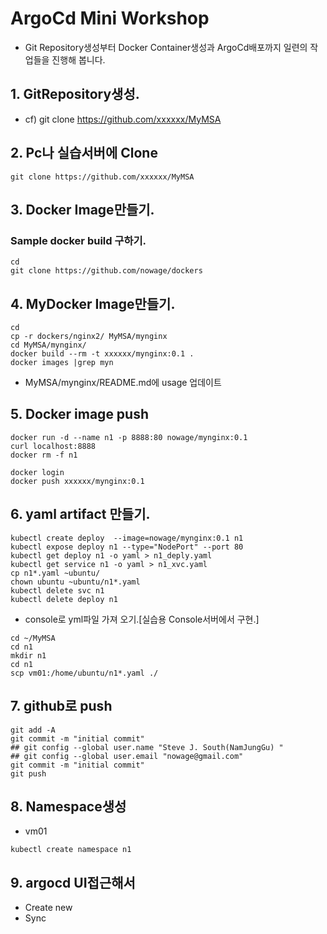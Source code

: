 # ArgoCd Mini Workshop
* Git Repository생성부터 Docker Container생성과 ArgoCd배포까지 일련의 작업들을 진행해 봅니다.

## 1. GitRepository생성.
* cf) git clone https://github.com/xxxxxx/MyMSA

## 2. Pc나 실습서버에 Clone
```
git clone https://github.com/xxxxxx/MyMSA
```

## 3. Docker Image만들기.
### Sample docker build  구하기.
```
cd
git clone https://github.com/nowage/dockers
```

## 4. MyDocker Image만들기.
```
cd
cp -r dockers/nginx2/ MyMSA/mynginx
cd MyMSA/mynginx/
docker build --rm -t xxxxxx/mynginx:0.1 .
docker images |grep myn
```
* MyMSA/mynginx/README.md에 usage 업데이트

## 5. Docker image push
```
docker run -d --name n1 -p 8888:80 nowage/mynginx:0.1
curl localhost:8888
docker rm -f n1

docker login
docker push xxxxxx/mynginx:0.1
```

## 6. yaml artifact 만들기.
```
kubectl create deploy  --image=nowage/mynginx:0.1 n1
kubectl expose deploy n1 --type="NodePort" --port 80
kubectl get deploy n1 -o yaml > n1_deply.yaml
kubectl get service n1 -o yaml > n1_xvc.yaml
cp n1*.yaml ~ubuntu/
chown ubuntu ~ubuntu/n1*.yaml
kubectl delete svc n1
kubectl delete deploy n1
```
* console로 yml파일 가져 오기.[실습용 Console서버에서 구현.]
```
cd ~/MyMSA
cd n1
mkdir n1
cd n1
scp vm01:/home/ubuntu/n1*.yaml ./

```

## 7. github로 push
```
git add -A
git commit -m "initial commit"
## git config --global user.name "Steve J. South(NamJungGu) "
## git config --global user.email "nowage@gmail.com"
git commit -m "initial commit"
git push
```

## 8. Namespace생성
* vm01
```
kubectl create namespace n1
```

## 9. argocd UI접근해서
* Create new
* Sync
